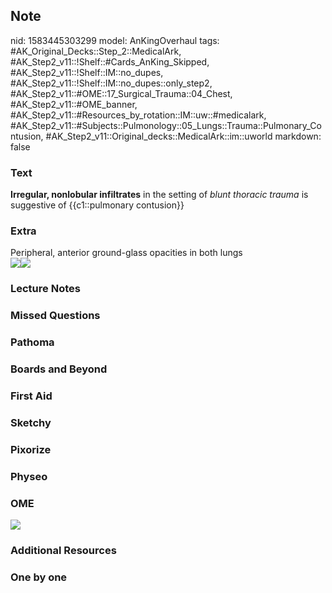 ## Note
nid: 1583445303299
model: AnKingOverhaul
tags: #AK_Original_Decks::Step_2::MedicalArk, #AK_Step2_v11::!Shelf::#Cards_AnKing_Skipped, #AK_Step2_v11::!Shelf::IM::no_dupes, #AK_Step2_v11::!Shelf::IM::no_dupes::only_step2, #AK_Step2_v11::#OME::17_Surgical_Trauma::04_Chest, #AK_Step2_v11::#OME_banner, #AK_Step2_v11::#Resources_by_rotation::IM::uw::#medicalark, #AK_Step2_v11::#Subjects::Pulmonology::05_Lungs::Trauma::Pulmonary_Contusion, #AK_Step2_v11::Original_decks::MedicalArk::im::uworld
markdown: false

### Text
<b>Irregular, nonlobular infiltrates</b> in the setting of <i>blunt
thoracic trauma</i> is suggestive of {{c1::pulmonary contusion}}

### Extra
<div>
  Peripheral, anterior ground-glass opacities in both lungs
</div><img src=
"paste-4febb516827e183df4c9b6d016fefcfb89259c0f.jpg"><img src=
"L49617.jpg">

### Lecture Notes


### Missed Questions


### Pathoma


### Boards and Beyond


### First Aid


### Sketchy


### Pixorize


### Physeo


### OME
<div class="ome-widget">
  <a href="https://onlinemeded.org?ref=anki"><img src=
  "_OME_AnkiFlashcards_General_7.png"></a>
</div>

### Additional Resources


### One by one

